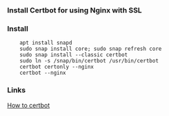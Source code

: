 ### Install Certbot for using Nginx with SSL 

### Install
        apt install snapd
        sudo snap install core; sudo snap refresh core
        sudo snap install --classic certbot
        sudo ln -s /snap/bin/certbot /usr/bin/certbot
        certbot certonly --nginx
        certbot --nginx    
        
### Links
[How to certbot](https://certbot.eff.org/instructions?ws=nginx&os=ubuntufocal)